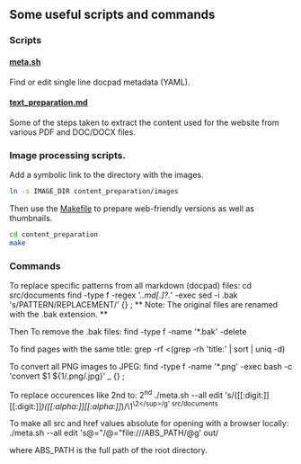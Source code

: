 ## Some useful scripts and commands

### Scripts

#### [meta.sh](meta.sh)
Find or edit single line docpad metadata (YAML).

#### [text_preparation.md](text_preparation.md)
Some of the steps taken to extract the content used for the website from various PDF and DOC/DOCX files.

### Image processing scripts.

Add a symbolic link to the directory with the images.
```bash
ln -s IMAGE_DIR content_preparation/images
```
Then use the [Makefile](Makefile) to prepare web-friendly versions as well as thumbnails.

```bash
cd content_preparation
make
```

### Commands

To replace specific patterns from all markdown (docpad) files:
    cd src/documents
    find -type f -regex '.*\.md[\.]?.*' -exec sed -i .bak 's/PATTERN/REPLACEMENT/' {} \;
** Note: The original files are renamed with the .bak extension. **

Then To remove the .bak files:
    find -type f -name '*.bak' -delete

To find pages with the same title:
    grep -rf <(grep -rh 'title:' | sort | uniq -d)

To convert all PNG images to JPEG:
    find -type f -name '*.png' -exec bash -c 'convert $1 ${1/.png/.jpg}' _ {} \;

To replace occurences like 2nd to:
    2<sup>nd</sup>
./meta.sh --all edit 's/\([[:digit:]][[:digit:]]*\)\([[:alpha:]][[:alpha:]]*\)/\1<sup>\2<\/sup>/g' src/documents

To make all src and href values absolute for opening with a browser locally:
./meta.sh --all edit 's@="/@="file:///ABS_PATH/@g' out/

where ABS_PATH is the full path of the root directory.
